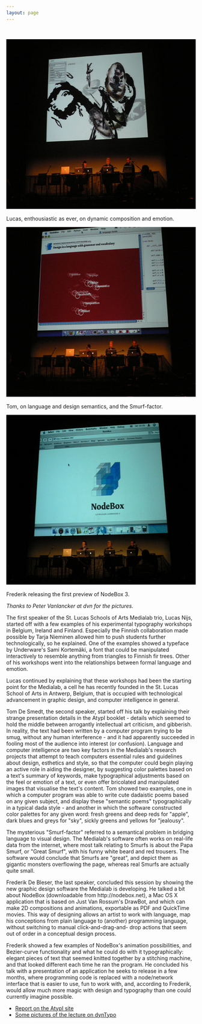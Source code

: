 ```yaml
---
layout: page
---
```

<p><br /></p>

<p><span class="media"><img src="/static/media/atypi2005a.jpg" width="600" height="450" alt="" /></span>

Lucas, enthousiastic as ever, on dynamic composition and emotion.</p>

<p><span class="media"><img src="/static/media/atypi2005b.jpg" width="600" height="450" alt="" /></span>

Tom, on language and design semantics, and the Smurf-factor.</p>

<p><span class="media"><img src="/static/media/atypi2005c.jpg" width="600" height="450" alt="" /></span>

Frederik releasing the first preview of NodeBox 3.</p>

<p><em>Thanks to Peter Vanlancker at dvn for the pictures.</em></p>

<p>The first speaker of the St. Lucas Schools of Arts Medialab trio, Lucas Nijs, started off with a few examples of his experimental typography workshops in Belgium, Ireland and Finland. Especially the Finnish collaboration made possible by Tarja Nieminen allowed him to push students further technologically, so he explained. One of the examples showed a typeface by Underware's Sami Kortemäki, a font that could be manipulated interactively to resemble anything from triangles to Finnish fir trees. Other of his workshops went into the relationships between formal language and emotion.</p>

<p>Lucas continued by explaining that these workshops had been the starting point for the Medialab, a cell he has recently founded in the St. Lucas School of Arts in Antwerp, Belgium, that is occupied with technological advancement in graphic design, and computer intelligence in general.</p>

<p>Tom De Smedt, the second speaker, started off his talk by explaining their strange presentation details in the AtypI booklet - details which seemed to hold the middle between arrogantly intellectual art criticism, and gibberish. In reality, the text had been written by a computer program trying to be smug, without any human interference - and it had apparently succeeded in fooling most of the audience into interest (or confusion).
Language and computer intelligence are two key factors in the Medialab's research projects that attempt to teach computers essential rules and guidelines about design, esthetics and style, so that the computer could begin playing an active role in aiding the designer, by suggesting color palettes based on a text's summary of keywords, make typographical adjustments based on the feel or emotion of a text, or even offer bricolated and manipulated images that visualise the text's content.
Tom showed two examples, one in which a computer program was able to write cute dadaistic poems based on any given subject, and display these "semantic poems" typographically in a typical dada style - and another in which the software constructed color palettes for any given word: fresh greens and deep reds for "apple", dark blues and greys for "sky", sickly greens and yellows for "jealousy".</p>

<p>The mysterious "Smurf-factor" referred to a semantical problem in bridging language to visual design. The Medialab's software often works on real-life data from the internet, where most talk relating to Smurfs is about the Papa Smurf, or "Great Smurf", with his funny white beard and red trousers. The software would conclude that Smurfs are "great", and depict them as gigantic monsters overflowing the page, whereas real Smurfs are actually quite small.</p>

<p>Frederik De Bleser, the last speaker, concluded this session by showing the new graphic design software the Medialab is developing. He talked a bit about NodeBox (downloadable from http://nodebox.net), a Mac OS X application that is based on Just Van Rossum's DrawBot, and which can make 2D compositions and animations, exportable as PDF and QuickTime movies. This way of designing allows an artist to work with language, map his conceptions from plain language to (another) programming language, without switching to manual click-and-drag-and- drop actions that seem out of order in a conceptual design process.</p>

<p>Frederik showed a few examples of NodeBox's animation possibilities, and Bezier-curve functionality and what he could do with it typographically: elegant pieces of text that seemed knitted together by a stitching machine, and that looked different each time he ran the program.
He concluded his talk with a presentation of an application he seeks to release in a few months, where programming code is replaced with a node/network interface that is easier to use, fun to work with, and, according to Frederik, would allow much more magic with design and typography than one could currently imagine possible.</p>

<ul>
<li><a href="http://www.atypi.org/news_tool/news_html?from=http://www.atypi.org/07_Helsinki/10_news/index_html&amp;newsid=331">Report on the AtypI site</a></li>
<li><a href="http://www.ipb.pt/~vquelhas/research/news/news_3.php">Some pictures of the lecture on dynTypo</a></li>
</ul>
